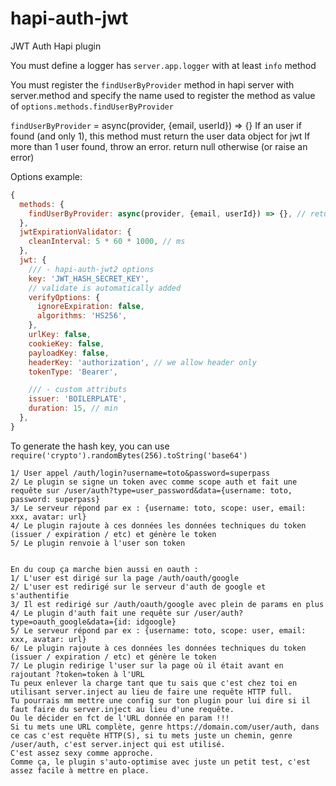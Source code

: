 # hapi-auth-jwt
JWT Auth Hapi plugin


You must define a logger has `server.app.logger` with at least `info` method

You must register the `findUserByProvider` method in hapi server with server.method and specify the name used to register the method as value of `options.methods.findUserByProvider`

`findUserByProvider` = async(provider, {email, userId}) => {}
  If an user if found (and only 1), this method must return the user data object for jwt
  If more than 1 user found, throw an error.
  return null otherwise (or raise an error)

Options example:
```js
{
  methods: {
    findUserByProvider: async(provider, {email, userId}) => {}, // return user data for jwt if found (and only 1 user for this provider. Throw an error if more than 1 user found), null otherwise
  },
  jwtExpirationValidator: {
    cleanInterval: 5 * 60 * 1000, // ms
  },
  jwt: {
    /// - hapi-auth-jwt2 options
    key: 'JWT_HASH_SECRET_KEY',
    // validate is automatically added
    verifyOptions: {
      ignoreExpiration: false,
      algorithms: 'HS256',
    },
    urlKey: false,
    cookieKey: false,
    payloadKey: false,
    headerKey: 'authorization', // we allow header only
    tokenType: 'Bearer',

    /// - custom attributs
    issuer: 'BOILERPLATE',
    duration: 15, // min
  },
}
```

To generate the hash key, you can use `require('crypto').randomBytes(256).toString('base64')`


```
1/ User appel /auth/login?username=toto&password=superpass
2/ Le plugin se signe un token avec comme scope auth et fait une requête sur /user/auth?type=user_password&data={username: toto, password: superpass}
3/ Le serveur répond par ex : {username: toto, scope: user, email: xxx, avatar: url}
4/ Le plugin rajoute à ces données les données techniques du token (issuer / expiration / etc) et génère le token
5/ Le plugin renvoie à l'user son token


En du coup ça marche bien aussi en oauth :
1/ L'user est dirigé sur la page /auth/oauth/google
2/ L'user est redirigé sur le serveur d'auth de google et s'authentifie
3/ Il est redirigé sur /auth/oauth/google avec plein de params en plus
4/ Le plugin d'auth fait une requête sur /user/auth?type=oauth_google&data={id: idgoogle}
5/ Le serveur répond par ex : {username: toto, scope: user, email: xxx, avatar: url}
6/ Le plugin rajoute à ces données les données techniques du token (issuer / expiration / etc) et génère le token
7/ Le plugin redirige l'user sur la page où il était avant en rajoutant ?token=token à l'URL
Tu peux enlever la charge tant que tu sais que c'est chez toi en utilisant server.inject au lieu de faire une requête HTTP full.
Tu pourrais mm mettre une config sur ton plugin pour lui dire si il faut faire du server.inject au lieu d'une requête.
Ou le décider en fct de l'URL donnée en param !!!
Si tu mets une URL complète, genre https://domain.com/user/auth, dans ce cas c'est requête HTTP(S), si tu mets juste un chemin, genre /user/auth, c'est server.inject qui est utilisé.
C'est assez sexy comme approche.
Comme ça, le plugin s'auto-optimise avec juste un petit test, c'est assez facile à mettre en place.

```